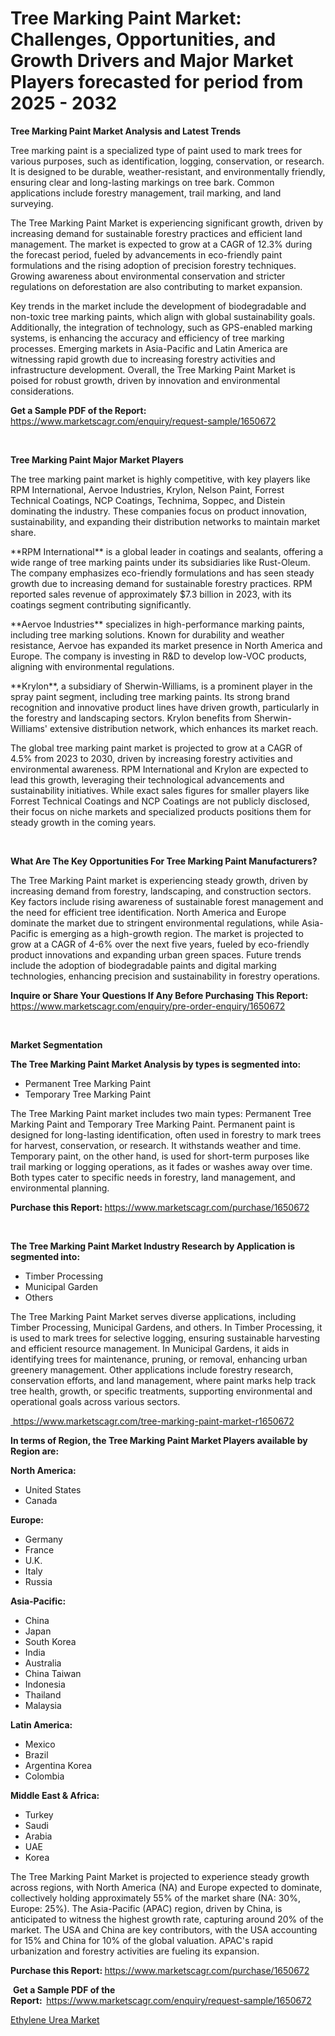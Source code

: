 <p><h1>Tree Marking Paint Market: Challenges, Opportunities, and Growth Drivers and Major Market Players forecasted for period from 2025 - 2032</h1></p><p><strong>Tree Marking Paint Market Analysis and Latest Trends</strong></p>
<p><p>Tree marking paint is a specialized type of paint used to mark trees for various purposes, such as identification, logging, conservation, or research. It is designed to be durable, weather-resistant, and environmentally friendly, ensuring clear and long-lasting markings on tree bark. Common applications include forestry management, trail marking, and land surveying.</p><p>The Tree Marking Paint Market is experiencing significant growth, driven by increasing demand for sustainable forestry practices and efficient land management. The market is expected to grow at a CAGR of 12.3% during the forecast period, fueled by advancements in eco-friendly paint formulations and the rising adoption of precision forestry techniques. Growing awareness about environmental conservation and stricter regulations on deforestation are also contributing to market expansion.</p><p>Key trends in the market include the development of biodegradable and non-toxic tree marking paints, which align with global sustainability goals. Additionally, the integration of technology, such as GPS-enabled marking systems, is enhancing the accuracy and efficiency of tree marking processes. Emerging markets in Asia-Pacific and Latin America are witnessing rapid growth due to increasing forestry activities and infrastructure development. Overall, the Tree Marking Paint Market is poised for robust growth, driven by innovation and environmental considerations.</p></p>
<p><strong>Get a Sample PDF of the Report:&nbsp;</strong> <a href="https://www.marketscagr.com/enquiry/request-sample/1650672?utm_campaign=1999&utm_medium=2&utm_source=Github&utm_content=ia&utm_term=25012025&utm_id=tree-marking-paint">https://www.marketscagr.com/enquiry/request-sample/1650672</a></p>
<p>&nbsp;</p>
<p><strong>Tree Marking Paint Major Market Players</strong></p>
<p><p>The tree marking paint market is highly competitive, with key players like RPM International, Aervoe Industries, Krylon, Nelson Paint, Forrest Technical Coatings, NCP Coatings, Technima, Soppec, and Distein dominating the industry. These companies focus on product innovation, sustainability, and expanding their distribution networks to maintain market share.</p><p>**RPM International** is a global leader in coatings and sealants, offering a wide range of tree marking paints under its subsidiaries like Rust-Oleum. The company emphasizes eco-friendly formulations and has seen steady growth due to increasing demand for sustainable forestry practices. RPM reported sales revenue of approximately $7.3 billion in 2023, with its coatings segment contributing significantly.</p><p>**Aervoe Industries** specializes in high-performance marking paints, including tree marking solutions. Known for durability and weather resistance, Aervoe has expanded its market presence in North America and Europe. The company is investing in R&D to develop low-VOC products, aligning with environmental regulations.</p><p>**Krylon**, a subsidiary of Sherwin-Williams, is a prominent player in the spray paint segment, including tree marking paints. Its strong brand recognition and innovative product lines have driven growth, particularly in the forestry and landscaping sectors. Krylon benefits from Sherwin-Williams' extensive distribution network, which enhances its market reach.</p><p>The global tree marking paint market is projected to grow at a CAGR of 4.5% from 2023 to 2030, driven by increasing forestry activities and environmental awareness. RPM International and Krylon are expected to lead this growth, leveraging their technological advancements and sustainability initiatives. While exact sales figures for smaller players like Forrest Technical Coatings and NCP Coatings are not publicly disclosed, their focus on niche markets and specialized products positions them for steady growth in the coming years.</p></p>
<p>&nbsp;</p>
<p><strong>What Are The Key Opportunities For Tree Marking Paint Manufacturers?</strong></p>
<p><p>The Tree Marking Paint market is experiencing steady growth, driven by increasing demand from forestry, landscaping, and construction sectors. Key factors include rising awareness of sustainable forest management and the need for efficient tree identification. North America and Europe dominate the market due to stringent environmental regulations, while Asia-Pacific is emerging as a high-growth region. The market is projected to grow at a CAGR of 4-6% over the next five years, fueled by eco-friendly product innovations and expanding urban green spaces. Future trends include the adoption of biodegradable paints and digital marking technologies, enhancing precision and sustainability in forestry operations.</p></p>
<p><strong>Inquire or Share Your Questions If Any Before Purchasing This Report:</strong> <a href="https://www.marketscagr.com/enquiry/pre-order-enquiry/1650672?utm_campaign=1999&utm_medium=2&utm_source=Github&utm_content=ia&utm_term=25012025&utm_id=tree-marking-paint">https://www.marketscagr.com/enquiry/pre-order-enquiry/1650672</a></p>
<p>&nbsp;</p>
<p><strong>Market Segmentation</strong></p>
<p><strong>The Tree Marking Paint Market Analysis by types is segmented into:</strong></p>
<p><ul><li>Permanent Tree Marking Paint</li><li>Temporary Tree Marking Paint</li></ul></p>
<p><p>The Tree Marking Paint market includes two main types: Permanent Tree Marking Paint and Temporary Tree Marking Paint. Permanent paint is designed for long-lasting identification, often used in forestry to mark trees for harvest, conservation, or research. It withstands weather and time. Temporary paint, on the other hand, is used for short-term purposes like trail marking or logging operations, as it fades or washes away over time. Both types cater to specific needs in forestry, land management, and environmental planning.</p></p>
<p><strong>Purchase this Report:&nbsp;</strong><a href="https://www.marketscagr.com/purchase/1650672?utm_campaign=1999&utm_medium=2&utm_source=Github&utm_content=ia&utm_term=25012025&utm_id=tree-marking-paint">https://www.marketscagr.com/purchase/1650672</a></p>
<p>&nbsp;</p>
<p><strong>The Tree Marking Paint Market Industry Research by Application is segmented into:</strong></p>
<p><ul><li>Timber Processing</li><li>Municipal Garden</li><li>Others</li></ul></p>
<p><p>The Tree Marking Paint Market serves diverse applications, including Timber Processing, Municipal Gardens, and others. In Timber Processing, it is used to mark trees for selective logging, ensuring sustainable harvesting and efficient resource management. In Municipal Gardens, it aids in identifying trees for maintenance, pruning, or removal, enhancing urban greenery management. Other applications include forestry research, conservation efforts, and land management, where paint marks help track tree health, growth, or specific treatments, supporting environmental and operational goals across various sectors.</p></p>
<p><a href="https://www.marketscagr.com/tree-marking-paint-market-r1650672?utm_campaign=1999&utm_medium=2&utm_source=Github&utm_content=ia&utm_term=25012025&utm_id=tree-marking-paint">&nbsp;https://www.marketscagr.com/tree-marking-paint-market-r1650672</a></p>
<p><strong>In terms of Region, the Tree Marking Paint Market Players available by Region are:</strong></p>
<p>
    <p> <strong> North America: </strong>
        <ul>
            <li>United States</li>
            <li>Canada</li>
        </ul>
        </p> 
    <p> <strong> Europe: </strong>
        <ul>
            <li>Germany</li>
            <li>France</li>
            <li>U.K.</li>
            <li>Italy</li>
            <li>Russia</li>
        </ul>
        </p> 
    <p> <strong> Asia-Pacific: </strong>
        <ul>
            <li>China</li>
            <li>Japan</li>
            <li>South Korea</li>
            <li>India</li>
            <li>Australia</li>
            <li>China Taiwan</li>
            <li>Indonesia</li>
            <li>Thailand</li>
            <li>Malaysia</li>
        </ul>
        </p> 
    <p> <strong> Latin America: </strong>
        <ul>
            <li>Mexico</li>
            <li>Brazil</li>
            <li>Argentina Korea</li>
            <li>Colombia</li>
        </ul>
        </p> 
    <p> <strong> Middle East & Africa: </strong>
        <ul>
            <li>Turkey</li>
            <li>Saudi</li>
            <li>Arabia</li>
            <li>UAE</li>
            <li>Korea</li>
        </ul>
    </p>
    </p>
<p><p>The Tree Marking Paint Market is projected to experience steady growth across regions, with North America (NA) and Europe expected to dominate, collectively holding approximately 55% of the market share (NA: 30%, Europe: 25%). The Asia-Pacific (APAC) region, driven by China, is anticipated to witness the highest growth rate, capturing around 20% of the market. The USA and China are key contributors, with the USA accounting for 15% and China for 10% of the global valuation. APAC's rapid urbanization and forestry activities are fueling its expansion.</p></p>
<p><strong>Purchase this Report: </strong><a href="https://www.marketscagr.com/purchase/1650672?utm_campaign=1999&utm_medium=2&utm_source=Github&utm_content=ia&utm_term=25012025&utm_id=tree-marking-paint">https://www.marketscagr.com/purchase/1650672</a></p>
<p>&nbsp;<strong>Get a Sample PDF of the Report:&nbsp;&nbsp;</strong><a href="https://www.marketscagr.com/enquiry/request-sample/1650672?utm_campaign=1999&utm_medium=2&utm_source=Github&utm_content=ia&utm_term=25012025&utm_id=tree-marking-paint">https://www.marketscagr.com/enquiry/request-sample/1650672</a></p>
<p><strong></strong></p>
<p><p><a href="https://github.com/pizolina/Market-Research-Report-List-6/blob/main/ethylene-urea-market.md?utm_campaign=1999&utm_medium=2&utm_source=Github&utm_content=ia&utm_term=25012025&utm_id=tree-marking-paint">Ethylene Urea Market</a></p></p>